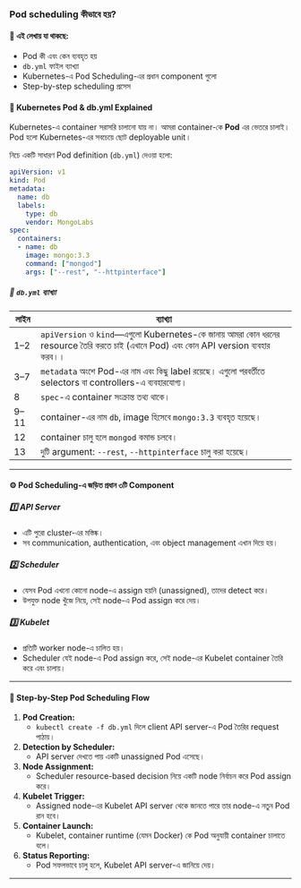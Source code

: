 

### Pod scheduling কীভাবে হয়?

#### 📘 এই লেখায় যা থাকছে:
- Pod কী এবং কেন ব্যবহৃত হয়
- `db.yml` ফাইল ব্যাখ্যা
- Kubernetes-এ Pod Scheduling-এর প্রধান component গুলো
- Step-by-step scheduling প্রসেস

#### 🧱 Kubernetes Pod & db.yml Explained

Kubernetes-এ container সরাসরি চালানো যায় না। আমরা container-কে **Pod** এর ভেতরে চালাই। Pod হলো Kubernetes-এর সবচেয়ে ছোট deployable unit।

নিচে একটি সাধারণ Pod definition (`db.yml`) দেওয়া হলো:

```yaml
apiVersion: v1
kind: Pod
metadata:
  name: db
  labels:
    type: db
    vendor: MongoLabs
spec:
  containers:
  - name: db
    image: mongo:3.3
    command: ["mongod"]
    args: ["--rest", "--httpinterface"]
```

##### 📄 `db.yml` ব্যাখ্যা

| লাইন | ব্যাখ্যা |
|------|----------|
| 1–2  | `apiVersion` ও `kind`—এগুলো Kubernetes-কে জানায় আমরা কোন ধরনের resource তৈরি করতে চাই (এখানে Pod) এবং কোন API version ব্যবহার করব।। |
| 3–7  | `metadata` অংশে Pod-এর নাম এবং কিছু label রয়েছে। এগুলো পরবর্তীতে selectors বা controllers-এ ব্যবহারযোগ্য। |
| 8    | `spec`-এ container সংক্রান্ত তথ্য থাকে। |
| 9–11 | container-এর নাম `db`, image হিসেবে `mongo:3.3` ব্যবহৃত হয়েছে। |
| 12   | container চালু হলে `mongod` কমান্ড চলবে। |
| 13   | দুটি argument: `--rest`, `--httpinterface` চালু করা হয়েছে। |

---

#### ⚙️ Pod Scheduling-এ জড়িত প্রধান ৩টি Component

##### 1️⃣ API Server
- এটি পুরো cluster-এর মস্তিষ্ক।
- সব communication, authentication, এবং object management এখান দিয়ে হয়।

##### 2️⃣ Scheduler
- যেসব Pod এখনো কোনো node-এ assign হয়নি (unassigned), তাদের detect করে।
- উপযুক্ত node খুঁজে নিয়ে, সেই node-এ Pod assign করে দেয়।

##### 3️⃣ Kubelet
- প্রতিটি worker node-এ চালিত হয়।
- Scheduler যেই node-এ Pod assign করে, সেই node-এর Kubelet container তৈরি করে এবং চালায়।

---

#### 🔁 Step-by-Step Pod Scheduling Flow

1. **Pod Creation:**
   - `kubectl create -f db.yml` দিলে client API server-এ Pod তৈরির request পাঠায়।
2. **Detection by Scheduler:**
   - API server দেখতে পায় একটি unassigned Pod এসেছে।
3. **Node Assignment:**
   - Scheduler resource-based decision নিয়ে একটি node নির্বাচন করে Pod assign করে।
4. **Kubelet Trigger:**
   - Assigned node-এর Kubelet API server থেকে জানতে পারে তার node-এ নতুন Pod রান হবে।
5. **Container Launch:**
   - Kubelet, container runtime (যেমন Docker) কে Pod অনুযায়ী container চালাতে বলে।
6. **Status Reporting:**
   - Pod সফলভাবে চালু হলে, Kubelet API server-এ জানিয়ে দেয়।

---

